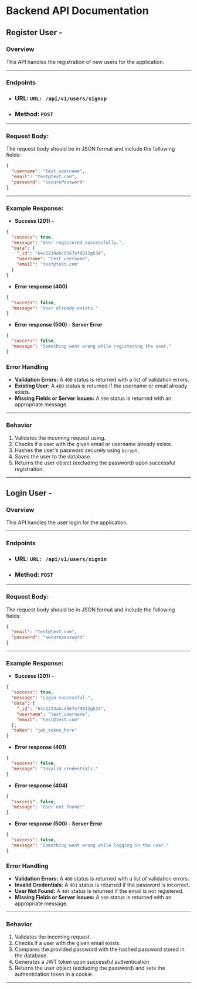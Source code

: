 # Backend API Documentation

## **Register User** -

### Overview

This API handles the registration of new users for the application.

---

### Endpoints

- ### URL: `URL: /api/v1/users/signup`
- ### Method: `POST`

---

### Request Body:

The request body should be in JSON format and include the following fields:

```json
{
  "username": "test_username",
  "email": "test@test.com",
  "password": "securePassword"
}
```

---

### Example Response:

- **Success (201) -**

```json
{
  "success": true,
  "message": "User registered successfully.",
  "data": {
    "_id": "64c1234abcd567ef9012gh34",
    "username": "test_username",
    "email": "test@test.com"
  }
}
```

- **Error response (400)**

```json
{
  "success": false,
  "message": "User already exists."
}
```

- **Error response (500) - Server Error**

```json
{
  "success": false,
  "message": "Something went wrong while registering the user."
}
```

### **Error Handling**

- **Validation Errors:** A `400` status is returned with a list of validation errors.
- **Existing User:** A `400` status is returned if the username or email already exists.
- **Missing Fields or Server Issues:** A `500` status is returned with an appropriate message.

---

### **Behavior**

1. Validates the incoming request using.
2. Checks if a user with the given email or username already exists.
3. Hashes the user's password securely using `bcrypt`.
4. Saves the user to the database.
5. Returns the user object (excluding the password) upon successful registration.
---

## **Login User** -

### Overview

This API handles the user login for the application.

---

### Endpoints

- ### URL: `URL: /api/v1/users/signin`
- ### Method: `POST`

---

### Request Body:

The request body should be in JSON format and include the following fields:

```json
{
  "email": "test@test.com",
  "password": "securepassword"
}
```

---

### Example Response:

- **Success (201) -**

```json
{
  "success": true,
  "message": "Login successful.",
  "data": {
    "_id": "64c1234abcd567ef9012gh34",
    "username": "test_username",
    "email": "test@test.com"
  },
  "token": "jwt_token_here"
}
```

- **Error response (401)**

```json
{
  "success": false,
  "message": "Invalid credentials."
}
```

- **Error response (404)**

```json
{
  "success": false,
  "message": "User not found!"
}
```

- **Error response (500) - Server Error**

```json
{
  "success": false,
  "message": "Something went wrong while logging in the user."
}
```

### **Error Handling**

- **Validation Errors:** A `400` status is returned with a list of validation errors.
- **Invalid Credentials:** A `401` status is returned if the password is incorrect.
- **User Not Found:** A `404` status is returned if the email is not registered.
- **Missing Fields or Server Issues:** A `500` status is returned with an appropriate message.
---

### **Behavior**

1. Validates the incoming request.
2. Checks if a user with the given email exists.
3. Compares the provided password with the hashed password stored in the database.
4. Generates a JWT token upon successful authentication
5. Returns the user object (excluding the password) and sets the authentication token in a cookie.
---
